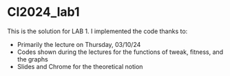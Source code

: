 # CI2024_lab1
This is the solution for LAB 1. I implemented the code thanks to:
- Primarily the lecture on Thursday, 03/10/24
- Codes shown during the lectures for the functions of tweak, fitness, and the graphs
- Slides and Chrome for the theoretical notion

